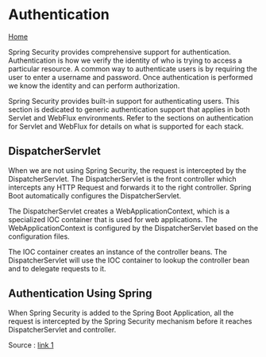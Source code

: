 # Authentication
 [Home](README.md)

Spring Security provides comprehensive support for authentication. Authentication is how we verify the identity of who is trying to access a particular resource. A common way to authenticate users is by requiring the user to enter a username and password. Once authentication is performed we know the identity and can perform authorization.

Spring Security provides built-in support for authenticating users. This section is dedicated to generic authentication support that applies in both Servlet and WebFlux environments. Refer to the sections on authentication for Servlet and WebFlux for details on what is supported for each stack.

## DispatcherServlet

When we are not using Spring Security, the request is intercepted by the DispatcherServlet. The DispatcherServlet is the front controller which intercepts any HTTP Request and forwards it to the right controller. Spring Boot automatically configures the DispatcherServlet.

The DispatcherServlet creates a WebApplicationContext, which is a specialized IOC container that is used for web applications. The WebApplicationContext is configured by the DispatcherServlet based on the configuration files.

The IOC container creates an instance of the controller beans. The DispatcherServlet will use the IOC container to lookup the controller bean and to delegate requests to it.

## Authentication Using Spring 

When Spring Security is added to the Spring Boot Application, all the request is intercepted by the Spring Security mechanism before it reaches DispatcherServlet and controller.


Source :
[link 1](https://medium.com/@aprayush20/understanding-spring-security-authentication-flow-f9bb545bd77)
